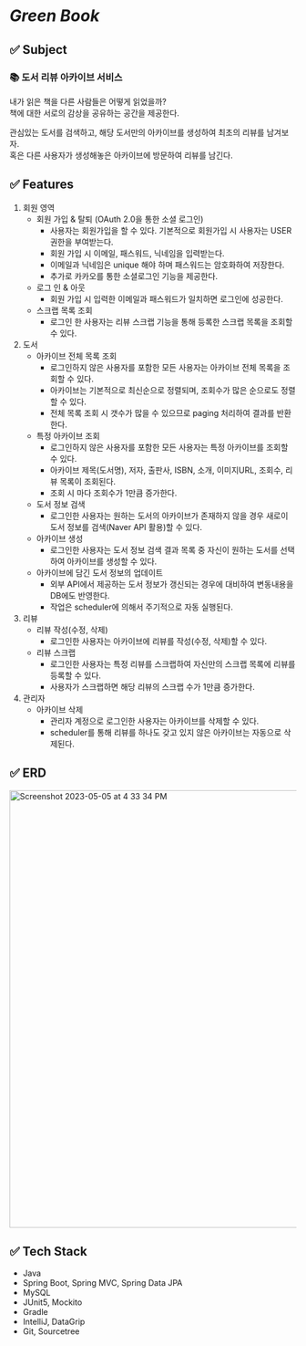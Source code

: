 # _Green Book_
## ✅ Subject
### 📚 도서 리뷰 아카이브 서비스
내가 읽은 책을 다른 사람들은 어떻게 읽었을까?   
책에 대한 서로의 감상을 공유하는 공간을 제공한다.

관심있는 도서를 검색하고, 해당 도서만의 아카이브를 생성하여 최초의 리뷰를 남겨보자.   
혹은 다른 사용자가 생성해놓은 아카이브에 방문하여 리뷰를 남긴다.

## ✅ Features
1. 회원 영역
   - 회원 가입 & 탈퇴 (OAuth 2.0을 통한 소셜 로그인)
     - 사용자는 회원가입을 할 수 있다. 기본적으로 회원가입 시 사용자는 USER 권한을 부여받는다.
     - 회원 가입 시 이메일, 패스워드, 닉네임을 입력받는다.
     - 이메일과 닉네임은 unique 해야 하며 패스워드는 암호화하여 저장한다.
     - 추가로 카카오를 통한 소셜로그인 기능을 제공한다.
   - 로그 인 & 아웃
     - 회원 가입 시 입력한 이메일과 패스워드가 일치하면 로그인에 성공한다.
   - 스크랩 목록 조회
     - 로그인 한 사용자는 리뷰 스크랩 기능을 통해 등록한 스크랩 목록을 조회할 수 있다.
2. 도서
   - 아카이브 전체 목록 조회
     - 로그인하지 않은 사용자를 포함한 모든 사용자는 아카이브 전체 목록을 조회할 수 있다.
     - 아카이브는 기본적으로 최신순으로 정렬되며, 조회수가 많은 순으로도 정렬할 수 있다.
     - 전체 목록 조회 시 갯수가 많을 수 있으므로 paging 처리하여 결과를 반환한다.
   - 특정 아카이브 조회
     - 로그인하지 않은 사용자를 포함한 모든 사용자는 특정 아카이브를 조회할 수 있다.
     - 아카이브 제목(도서명), 저자, 출판사, ISBN, 소개, 이미지URL, 조회수, 리뷰 목록이 조회된다.
     - 조회 시 마다 조회수가 1만큼 증가한다.
   - 도서 정보 검색
     - 로그인한 사용자는 원하는 도서의 아카이브가 존재하지 않을 경우 새로이 도서 정보를 검색(Naver API 활용)할 수 있다.
   - 아카이브 생성
     - 로그인한 사용자는 도서 정보 검색 결과 목록 중 자신이 원하는 도서를 선택하여 아카이브를 생성할 수 있다.
   - 아카이브에 담긴 도서 정보의 업데이트
     - 외부 API에서 제공하는 도서 정보가 갱신되는 경우에 대비하여 변동내용을 DB에도 반영한다.
     - 작업은 scheduler에 의해서 주기적으로 자동 실행된다.
3. 리뷰
   - 리뷰 작성(수정, 삭제)
     - 로그인한 사용자는 아카이브에 리뷰를 작성(수정, 삭제)할 수 있다.
   - 리뷰 스크랩
     - 로그인한 사용자는 특정 리뷰를 스크랩하여 자신만의 스크랩 목록에 리뷰를 등록할 수 있다.
     - 사용자가 스크랩하면 해당 리뷰의 스크랩 수가 1만큼 증가한다.
4. 관리자
   - 아카이브 삭제
     - 관리자 계정으로 로그인한 사용자는 아카이브를 삭제할 수 있다.
     - scheduler를 통해 리뷰를 하나도 갖고 있지 않은 아카이브는 자동으로 삭제된다.

## ✅ ERD
<img width="767" alt="Screenshot 2023-05-05 at 4 33 34 PM" src="https://user-images.githubusercontent.com/101810007/236400869-ca30cdff-5534-459c-afdb-38b24e934ffc.png">

## ✅ Tech Stack
- Java
- Spring Boot, Spring MVC, Spring Data JPA
- MySQL
- JUnit5, Mockito
- Gradle
- IntelliJ, DataGrip
- Git, Sourcetree